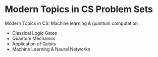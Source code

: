 # Modern Topics in CS Problem Sets
Modern Topics in CS: Machine learning & quantum computation
- Classical Logic Gates
- Quantum Mechanics
- Application of Qubits
- Machine Learning & Neural Networks
